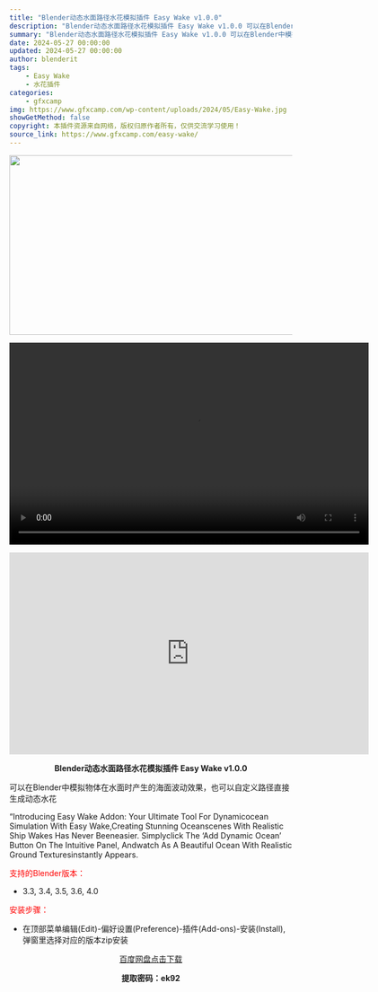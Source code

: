 ```yaml
---
title: "Blender动态水面路径水花模拟插件 Easy Wake v1.0.0"
description: "Blender动态水面路径水花模拟插件 Easy Wake v1.0.0 可以在Blender中模拟物体在水面时产生的海面波动效果，也可以自定义路径直接生成动态水花 “Introducin..."
summary: "Blender动态水面路径水花模拟插件 Easy Wake v1.0.0 可以在Blender中模拟物体在水面时产生的海面波动效果，也可以自定义路径直接生成动态水花 “Introducin..."
date: 2024-05-27 00:00:00
updated: 2024-05-27 00:00:00
author: blenderit
tags: 
    - Easy Wake
    - 水花插件
categories:
    - gfxcamp
img: https://www.gfxcamp.com/wp-content/uploads/2024/05/Easy-Wake.jpg
showGetMethod: false
copyright: 本插件资源来自网络，版权归原作者所有，仅供交流学习使用！
source_link: https://www.gfxcamp.com/easy-wake/
---
```

<div><p><img decoding="async" class="aligncenter size-full wp-image-121693" src="https://www.gfxcamp.com/wp-content/uploads/2024/05/Easy-Wake.jpg" data-src="https://www.gfxcamp.com/wp-content/uploads/2024/05/Easy-Wake.jpg" alt="" width="640" height="320" data-srcset="https://www.gfxcamp.com/wp-content/uploads/2024/05/Easy-Wake.jpg 640w, https://www.gfxcamp.com/wp-content/uploads/2024/05/Easy-Wake-150x75.jpg 150w" data-sizes="(max-width: 640px) 100vw, 640px"><br>
</p><center><div style="width: 640px;" class="wp-video"><!--[if lt IE 9]><script>document.createElement('video');</script><![endif]-->
<video class="wp-video-shortcode" id="video-121696-1" width="640" height="360" preload="true" controls="controls"><source type="video/mp4" src="http://cloud.video.taobao.com/play/u/null/p/1/e/6/t/1/464679546071.mp4?_=1"></source><a href="http://cloud.video.taobao.com/play/u/null/p/1/e/6/t/1/464679546071.mp4">http://cloud.video.taobao.com/play/u/null/p/1/e/6/t/1/464679546071.mp4</a></video></div></center><p style="text-align: center;"><iframe loading="lazy" src="https://player.youku.com/embed/XNjM5MzY5MDAxNg==" width="640" height="360" frameborder="0" allowfullscreen="allowfullscreen" data-mce-fragment="1"></iframe></p><p style="text-align: center;"><strong>Blender动态水面路径水花模拟插件 Easy Wake v1.0.0</strong></p><p>可以在Blender中模拟物体在水面时产生的海面波动效果，也可以自定义路径直接生成动态水花</p><p>“Introducing Easy Wake Addon: Your Ultimate Tool For Dynamicocean Simulation With Easy Wake,Creating Stunning Oceanscenes With Realistic Ship Wakes Has Never Beeneasier. Simplyclick The ‘Add Dynamic Ocean’ Button On The Intuitive Panel, Andwatch As A Beautiful Ocean With Realistic Ground Texturesinstantly Appears.</p><p style="text-align: left;"><span style="color: #ff0000;">支持的Blender版本：</span></p><ul>
<li style="text-align: left;">3.3, 3.4, 3.5, 3.6, 4.0</li>
</ul><p style="text-align: left;"><span style="color: #ff0000;">安装步骤：</span></p><ul>
<li>在顶部菜单编辑(Edit)-偏好设置(Preference)-插件(Add-ons)-安装(Install),弹窗里选择对应的版本zip安装</li>
</ul><p style="text-align: center;"><a class="maxbutton-3 maxbutton maxbutton-baidu" target="_blank" rel="noopener" href="https://pan.baidu.com/s/1Te-nW_j0m8pn8cFbh1hoDA?pwd=ek92"><span class="mb-text">百度网盘点击下载</span></a></p><p style="text-align: center;"><strong>提取密码：ek92</strong></p></div>